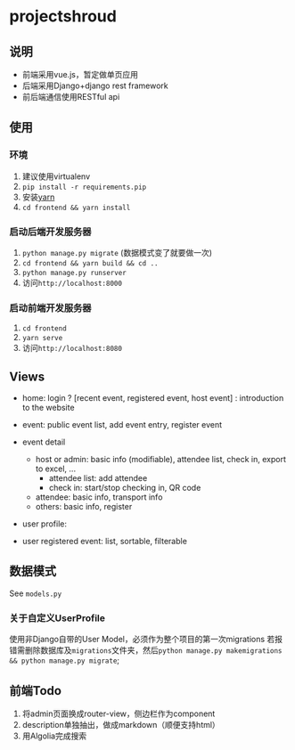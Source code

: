 # projectshroud

## 说明

- 前端采用vue.js，暂定做单页应用
- 后端采用Django+django rest framework
- 前后端通信使用RESTful api

## 使用

### 环境

1. 建议使用virtualenv
2. `pip install -r requirements.pip`
3. 安装[yarn](https://yarnpkg.com/zh-Hant/)
4. `cd frontend && yarn install`

### 启动后端开发服务器

1. `python manage.py migrate` (数据模式变了就要做一次)
2. `cd frontend && yarn build && cd ..`
3. `python manage.py runserver`
4. 访问`http://localhost:8000`

### 启动前端开发服务器

1. `cd frontend`
2. `yarn serve`
3. 访问`http://localhost:8080`

## Views

- home: login ? [recent event, registered event, host event] : introduction to the website
- event: public event list, add event entry, register event
- event detail
  - host or admin: basic info (modifiable), attendee list, check in, export to excel, ...
    - attendee list: add attendee
    - check in: start/stop checking in, QR code
  - attendee: basic info, transport info
  - others: basic info, register

- user profile:
- user registered event: list, sortable, filterable

## 数据模式

See `models.py`

### 关于自定义UserProfile
使用非Django自带的User Model，必须作为整个项目的第一次migrations
若报错需删除数据库及`migrations`文件夹，然后`python manage.py makemigrations && python manage.py migrate`;

## 前端Todo

1. 将admin页面换成router-view，侧边栏作为component
2. description单独抽出，做成markdown（顺便支持html）
3. 用Algolia完成搜索